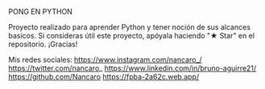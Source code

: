 PONG EN PYTHON 

Proyecto realizado para aprender Python y tener noción de sus alcances basicos.
Si consideras útil este proyecto, apóyala haciendo "★ Star" en el repositorio. ¡Gracias!

Mis redes sociales: 
https://www.instagram.com/nancaro_/
https://twitter.com/nancaro_
https://www.linkedin.com/in/bruno-aguirre21/
https://github.com/Nancaro
https://fpba-2a62c.web.app/